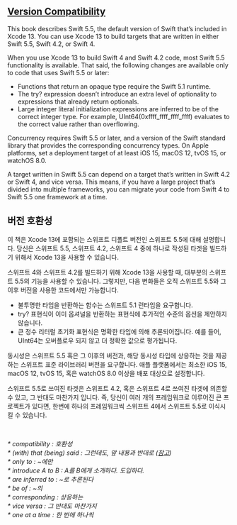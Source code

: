 ## [Version Compatibility](https://docs.swift.org/swift-book/GuidedTour/Compatibility.html)

This book describes Swift 5.5, the default version of Swift that’s included in Xcode 13. You can use Xcode 13 to build targets that are written in either Swift 5.5, Swift 4.2, or Swift 4.

When you use Xcode 13 to build Swift 4 and Swift 4.2 code, most Swift 5.5 functionality is available. That said, the following changes are available only to code that uses Swift 5.5 or later:

- Functions that return an opaque type require the Swift 5.1 runtime.
- The try? expression doesn’t introduce an extra level of optionality to expressions that already return optionals.
- Large integer literal initialization expressions are inferred to be of the correct integer type. For example, UInt64(0xffff_ffff_ffff_ffff) evaluates to the correct value rather than overflowing.

Concurrency requires Swift 5.5 or later, and a version of the Swift standard library that provides the corresponding concurrency types. On Apple platforms, set a deployment target of at least iOS 15, macOS 12, tvOS 15, or watchOS 8.0.

A target written in Swift 5.5 can depend on a target that’s written in Swift 4.2 or Swift 4, and vice versa. This means, if you have a large project that’s divided into multiple frameworks, you can migrate your code from Swift 4 to Swift 5.5 one framework at a time.

## 버전 호환성

이 책은 Xcode 13에 포함되는 스위프트 디폴트 버전인 스위프트 5.5에 대해 설명합니다. 당신은 스위프트 5.5, 스위프트 4.2, 스위프트 4 중에 하나로 작성된 타겟을 빌드하기 위해서 Xcode 13을 사용할 수 있습니다. 

스위프트 4와 스위프트 4.2를 빌드하기 위해 Xcode 13을 사용할 때, 대부분의 스위프트 5.5의 기능을 사용할 수 있습니다. 그렇지만, 다음 변화들은 오직 스위프트 5.5와 그 이후 버전을 사용한 코드에서만 가능합니다. 

- 불투명한 타입을 반환하는 함수는 스위프트 5.1 런타임을 요구합니다. 
- try? 표현식이 이미 옵셔널을 반환하는 표현식에 추가적인 수준의 옵션을 제안하지 않습니다. 
- 큰 정수 리터럴 초기화 표현식은 명확한 타입에 의해 추론되어집니다. 예를 들어, UInt64는 오버플로우 되지 않고 더 정확한 값으로 평가됩니다. 

동시성은 스위프트 5.5 혹은 그 이후의 버전과, 해당 동시성 타입에 상응하는 것을 제공하는 스위프트 표준 라이브러리 버전을 요구합니다. 애플 플랫폼에서는 최소한 iOS 15, macOS 12, tvOS 15, 혹은 watchOS 8.0 이상을 배포 대상으로 설정합니다. 

스위프트 5.5로 쓰여진 타겟은 스위프트 4.2, 혹은 스위프트 4로 쓰여진 타겟에 의존할 수 있고, 그 반대도 마찬가지 입니다. 즉, 당신이 여러 개의 프레임워크로 이루어진 큰 프로젝트가 있다면, 한번에 하나의 프레임워크씩 스위프트 4에서 스위프트 5.5로 이식시킬 수 있습니다. 


</br>

_\* compatibility : 호환성_</br>
_\* (with) that (being) said : 그런데도, 앞 내용과 반대로 ([참고](https://m.blog.naver.com/PostView.naver?isHttpsRedirect=true&blogId=dongsu0505&logNo=221151078042))_</br>
_\* only to : \~에만_</br>
_\* introduce A to B : A를 B에게 소개하다. 도입하다._</br>
_\* are inferred to : \~로 추론된다_</br>
_\* be of : \~의_</br>
_\* corresponding : 상응하는_</br>
_\* vice versa : 그 반대도 마찬가지_</br>
_\* one at a time : 한 번에 하나씩_</br>

